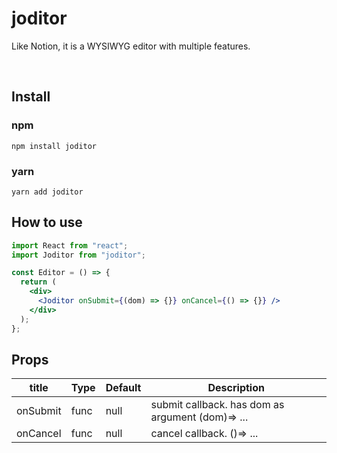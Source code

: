 # joditor

Like Notion, it is a WYSIWYG editor with multiple features.

<br/>

## Install

### npm

```
npm install joditor
```

### yarn

```
yarn add joditor
```

## How to use

```jsx
import React from "react";
import Joditor from "joditor";

const Editor = () => {
  return (
    <div>
      <Joditor onSubmit={(dom) => {}} onCancel={() => {}} />
    </div>
  );
};
```

## Props

| title    | Type | Default | Description                                      |
| -------- | ---- | ------- | ------------------------------------------------ |
| onSubmit | func | null    | submit callback. has dom as argument (dom)=> ... |
| onCancel | func | null    | cancel callback. ()=> ...                        |
